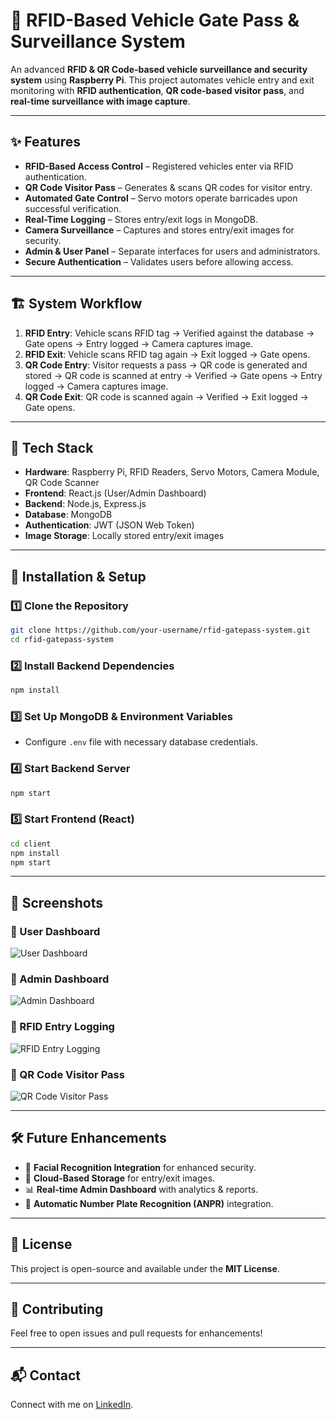 # 🚗 RFID-Based Vehicle Gate Pass & Surveillance System

An advanced **RFID & QR Code-based vehicle surveillance and security system** using **Raspberry Pi**. This project automates vehicle entry and exit monitoring with **RFID authentication**, **QR code-based visitor pass**, and **real-time surveillance with image capture**.

---

## ✨ Features
- **RFID-Based Access Control** – Registered vehicles enter via RFID authentication.
- **QR Code Visitor Pass** – Generates & scans QR codes for visitor entry.
- **Automated Gate Control** – Servo motors operate barricades upon successful verification.
- **Real-Time Logging** – Stores entry/exit logs in MongoDB.
- **Camera Surveillance** – Captures and stores entry/exit images for security.
- **Admin & User Panel** – Separate interfaces for users and administrators.
- **Secure Authentication** – Validates users before allowing access.

---

## 🏗 System Workflow
1. **RFID Entry**: Vehicle scans RFID tag → Verified against the database → Gate opens → Entry logged → Camera captures image.
2. **RFID Exit**: Vehicle scans RFID tag again → Exit logged → Gate opens.
3. **QR Code Entry**: Visitor requests a pass → QR code is generated and stored → QR code is scanned at entry → Verified → Gate opens → Entry logged → Camera captures image.
4. **QR Code Exit**: QR code is scanned again → Verified → Exit logged → Gate opens.

---

## 🔧 Tech Stack
- **Hardware**: Raspberry Pi, RFID Readers, Servo Motors, Camera Module, QR Code Scanner
- **Frontend**: React.js (User/Admin Dashboard)
- **Backend**: Node.js, Express.js
- **Database**: MongoDB
- **Authentication**: JWT (JSON Web Token)
- **Image Storage**: Locally stored entry/exit images

---

## 🚀 Installation & Setup
### 1️⃣ Clone the Repository
```sh
git clone https://github.com/your-username/rfid-gatepass-system.git
cd rfid-gatepass-system
```

### 2️⃣ Install Backend Dependencies
```sh
npm install
```

### 3️⃣ Set Up MongoDB & Environment Variables
- Configure `.env` file with necessary database credentials.

### 4️⃣ Start Backend Server
```sh
npm start
```

### 5️⃣ Start Frontend (React)
```sh
cd client
npm install
npm start
```

---

## 📸 Screenshots

### 🔹 User Dashboard  
![User Dashboard](screenshots/admin-dashboard.png)  

### 🔹 Admin Dashboard  
![Admin Dashboard](screenshots/admin-dashboard.png)  

### 🔹 RFID Entry Logging  
![RFID Entry Logging](screenshots/rfid-entry.png)  

### 🔹 QR Code Visitor Pass  
![QR Code Visitor Pass](screenshots/qr-code-pass.png)  

---

## 🛠 Future Enhancements
- 🔐 **Facial Recognition Integration** for enhanced security.
- 📡 **Cloud-Based Storage** for entry/exit images.
- 📊 **Real-time Admin Dashboard** with analytics & reports.
- 🛑 **Automatic Number Plate Recognition (ANPR)** integration.

---

## 📜 License
This project is open-source and available under the **MIT License**.

---

## 🤝 Contributing
Feel free to open issues and pull requests for enhancements!

---

## 📬 Contact
Connect with me on [LinkedIn](https://www.linkedin.com/in/kavan-patel-763319251/).


